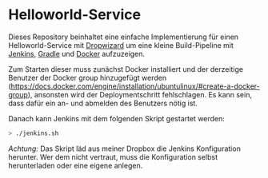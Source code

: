 # Helloworld-Service

Dieses Repository beinhaltet eine einfache Implementierung für einen
Helloworld-Service mit [Dropwizard](http://www.dropwizard.io/0.9.1/docs/)
um eine kleine Build-Pipeline mit [Jenkins](https://jenkins-ci.org/), 
[Gradle](http://gradle.org/) und [Docker](https://www.docker.com/) aufzuzeigen.

Zum Starten dieser muss zunächst Docker installiert und der derzeitige
Benutzer der Docker group hinzugefügt werden (https://docs.docker.com/engine/installation/ubuntulinux/#create-a-docker-group), 
ansonsten wird der Deploymentschritt fehlschlagen. Es kann sein,
dass dafür ein an- und abmelden des Benutzers nötig ist.

Danach kann Jenkins mit dem folgenden Skript gestartet werden:

```bash
> ./jenkins.sh
```

*Achtung:* Das Skript läd aus meiner Dropbox die Jenkins Konfiguration
herunter. Wer dem nicht vertraut, muss die Konfiguration selbst herunterladen
oder eine eigene anlegen.


